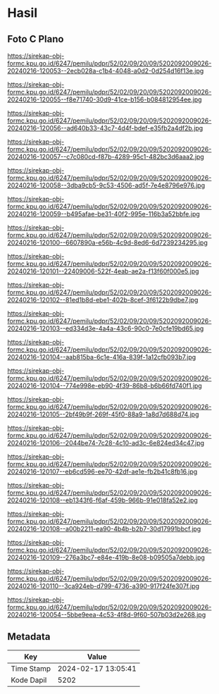 # Hasil

## Foto C Plano

https://sirekap-obj-formc.kpu.go.id/6247/pemilu/pdpr/52/02/09/20/09/5202092009026-20240216-120053--2ecb028a-c1b4-4048-a0d2-0d254d16f13e.jpg

https://sirekap-obj-formc.kpu.go.id/6247/pemilu/pdpr/52/02/09/20/09/5202092009026-20240216-120055--f8e71740-30d9-41ce-b156-b084812954ee.jpg

https://sirekap-obj-formc.kpu.go.id/6247/pemilu/pdpr/52/02/09/20/09/5202092009026-20240216-120056--ad640b33-43c7-4d4f-bdef-e35fb2a4df2b.jpg

https://sirekap-obj-formc.kpu.go.id/6247/pemilu/pdpr/52/02/09/20/09/5202092009026-20240216-120057--c7c080cd-f87b-4289-95c1-482bc3d6aaa2.jpg

https://sirekap-obj-formc.kpu.go.id/6247/pemilu/pdpr/52/02/09/20/09/5202092009026-20240216-120058--3dba9cb5-9c53-4506-ad5f-7e4e8796e976.jpg

https://sirekap-obj-formc.kpu.go.id/6247/pemilu/pdpr/52/02/09/20/09/5202092009026-20240216-120059--b495afae-be31-40f2-995e-116b3a52bbfe.jpg

https://sirekap-obj-formc.kpu.go.id/6247/pemilu/pdpr/52/02/09/20/09/5202092009026-20240216-120100--6607890a-e56b-4c9d-8ed6-6d7239234295.jpg

https://sirekap-obj-formc.kpu.go.id/6247/pemilu/pdpr/52/02/09/20/09/5202092009026-20240216-120101--22409006-522f-4eab-ae2a-f13f60f000e5.jpg

https://sirekap-obj-formc.kpu.go.id/6247/pemilu/pdpr/52/02/09/20/09/5202092009026-20240216-120102--81ed1b8d-ebe1-402b-8cef-3f6122b9dbe7.jpg

https://sirekap-obj-formc.kpu.go.id/6247/pemilu/pdpr/52/02/09/20/09/5202092009026-20240216-120103--ed334d3e-4a4a-43c6-90c0-7e0cfe19bd65.jpg

https://sirekap-obj-formc.kpu.go.id/6247/pemilu/pdpr/52/02/09/20/09/5202092009026-20240216-120104--aab815ba-6c1e-416a-839f-1a12cfb093b7.jpg

https://sirekap-obj-formc.kpu.go.id/6247/pemilu/pdpr/52/02/09/20/09/5202092009026-20240216-120104--774e998e-eb90-4f39-86b8-b6b66fd740f1.jpg

https://sirekap-obj-formc.kpu.go.id/6247/pemilu/pdpr/52/02/09/20/09/5202092009026-20240216-120105--2bf49b9f-269f-45f0-88a9-1a8d7d688d74.jpg

https://sirekap-obj-formc.kpu.go.id/6247/pemilu/pdpr/52/02/09/20/09/5202092009026-20240216-120106--2044be74-7c28-4c10-ad3c-6e824ed34c47.jpg

https://sirekap-obj-formc.kpu.go.id/6247/pemilu/pdpr/52/02/09/20/09/5202092009026-20240216-120107--eb6cd596-ee70-42df-ae1e-fb2b41c8fb16.jpg

https://sirekap-obj-formc.kpu.go.id/6247/pemilu/pdpr/52/02/09/20/09/5202092009026-20240216-120108--eb1343f6-f6af-459b-966b-91e018fa52e2.jpg

https://sirekap-obj-formc.kpu.go.id/6247/pemilu/pdpr/52/02/09/20/09/5202092009026-20240216-120108--a00b2211-ea90-4b4b-b2b7-30d17991bbcf.jpg

https://sirekap-obj-formc.kpu.go.id/6247/pemilu/pdpr/52/02/09/20/09/5202092009026-20240216-120109--276a3bc7-e84e-419b-8e08-b09505a7debb.jpg

https://sirekap-obj-formc.kpu.go.id/6247/pemilu/pdpr/52/02/09/20/09/5202092009026-20240216-120110--3ca924eb-d799-4736-a390-917f24fe307f.jpg

https://sirekap-obj-formc.kpu.go.id/6247/pemilu/pdpr/52/02/09/20/09/5202092009026-20240216-120054--5bbe9eea-4c53-4f8d-9f60-507b03d2e268.jpg


## Metadata

| Key        | Value               |
| ---------- | ------------------- |
| Time Stamp | 2024-02-17 13:05:41 |
| Kode Dapil | 5202                |



